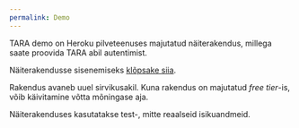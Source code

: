 ```yaml
---
permalink: Demo
---
```


TARA demo on Heroku pilveteenuses majutatud näiterakendus, millega saate proovida TARA abil autentimist.

Näiterakendusse sisenemiseks [klõpsake siia](https://tara-demo.herokuapp.com/).

Rakendus avaneb uuel sirvikusakil. Kuna rakendus on majutatud _free tier_-is, võib käivitamine võtta mõningase aja.

Näiterakenduses kasutatakse test-, mitte reaalseid isikuandmeid.
